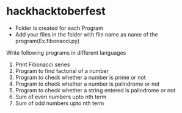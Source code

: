 # hackhacktoberfest  

- Folder is created for each Program
- Add your files in the folder with file name as name of the program(Ex.fibonacci.py)

Write following programs in different languages

1. Print Fibonacci series
2. Program to find factorial of a number
3. Program to check whether a number is prime or not
4. Program to check whether a number is palindrome or not
5. Program to check whether a string entered is palindrome or not
6. Sum of even numbers upto nth term
7. Sum of odd numbers upto nth term
